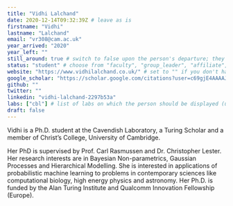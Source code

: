 ```yaml
---
title: "Vidhi Lalchand"
date: 2020-12-14T09:32:39Z # leave as is
firstname: "Vidhi"
lastname: "Lalchand"
email: "vr308@cam.ac.uk"
year_arrived: "2020"
year_left: ""
still_around: true # switch to false upon the person's departure; they will then appear as Alumnus
status: "student" # choose from "faculty", "group_leader", "affiliate", "postdoc", "student", "visitor", "support", "admin"
website: "https://www.vidhilalchand.co.uk/" # set to "" if you don't have one
google_scholar: "https://scholar.google.com/citations?user=c69gjE4AAAAJ&hl=en"
github: ""
twitter: ""
linkedin: "vidhi-lalchand-2297b53a"
labs: ["cbl"] # list of labs on which the person should be displayed (use "cbl" to display on the main CBL website, and the PI's lastname (lowercase) for individual lab's websites, e.g. "hennequin")
draft: false
---
```


<!-- Use the space below for the biography, in Markdown format. This is what will be displayed on the person's page, where you land upon clicking on the person's picture in the "People" list -->

Vidhi is a Ph.D. student at the Cavendish Laboratory, a Turing Scholar
and a member of Christ’s College, University of Cambridge.

Her PhD is supervised by Prof. Carl Rasmussen and Dr. Christopher
Lester. Her research interests are in Bayesian Non-parametrics, Gaussian
Processes and Hierarchical Modelling. She is interested in applications
of probabilistic machine learning to problems in contemporary sciences
like computational biology, high energy physics and astronomy. Her Ph.D.
is funded by the Alan Turing Institute and Qualcomm Innovation
Fellowship (Europe).
